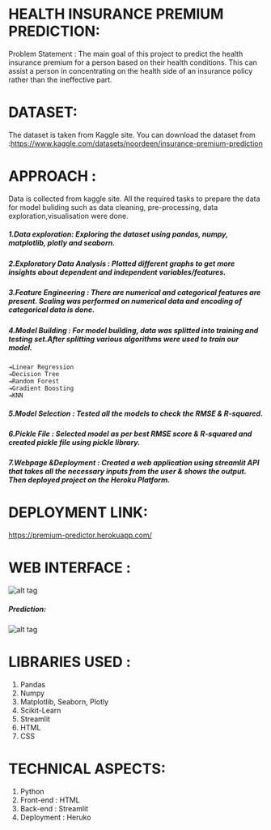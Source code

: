 # HEALTH INSURANCE PREMIUM PREDICTION: 
Problem Statement :
The main goal of this project to predict the health insurance premium for a person based on their health conditions. This can assist a person in concentrating on the health side of an insurance policy rather than the ineffective part.

# DATASET:
The dataset is taken from Kaggle site. You can download the dataset from :https://www.kaggle.com/datasets/noordeen/insurance-premium-prediction

# APPROACH :
Data is collected from kaggle site. All the required tasks to prepare the data for model buliding such as data cleaning, pre-processing, data exploration,visualisation were done.
##### 1.Data exploration: Exploring the dataset using pandas, numpy, matplotlib, plotly and seaborn.
##### 2.Exploratory Data Analysis : Plotted different graphs to get more insights about dependent and independent variables/features.
##### 3.Feature Engineering : There are numerical and categorical features are present. Scaling was performed on numerical data and encoding of categorical data is done.
##### 4.Model Building : For model building, data was splitted into training and testing set.After splitting various algorithms were used to train our model.
 	⇥Linear Regression
 	⇥Decision Tree
 	⇥Random Forest
 	⇥Gradient Boosting
 	⇥KNN
##### 5.Model Selection : Tested all the models to check the RMSE & R-squared.
##### 6.Pickle File : Selected model as per best RMSE score & R-squared and created pickle file using pickle library.
##### 7.Webpage &Deployment : Created a web application using streamlit API that takes all the necessary inputs from the user & shows the output. Then deployed project on the Heroku Platform.

# DEPLOYMENT LINK:
https://premium-predictor.herokuapp.com/

# WEB INTERFACE :
![alt tag](https://github.com/AishwaryaMate99/iNeuron_internship/blob/main/Images/Web%202.png)
##### Prediction:
![alt tag](https://github.com/AishwaryaMate99/iNeuron_internship/blob/main/Images/Web%201.png)
# LIBRARIES USED :
1) Pandas
2) Numpy
3) Matplotlib, Seaborn, Plotly
4) Scikit-Learn
5) Streamlit 
6) HTML
7) CSS

# TECHNICAL ASPECTS:
1) Python 
2) Front-end : HTML
3) Back-end : Streamlit
4) Deployment : Heruko

